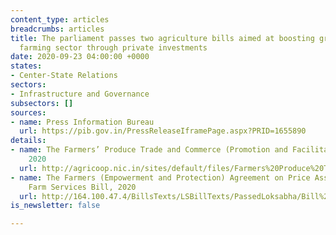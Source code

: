 ```yaml
---
content_type: articles
breadcrumbs: articles
title: The parliament passes two agriculture bills aimed at boosting growth in the
  farming sector through private investments
date: 2020-09-23 04:00:00 +0000
states:
- Center-State Relations
sectors:
- Infrastructure and Governance
subsectors: []
sources:
- name: Press Information Bureau
  url: https://pib.gov.in/PressReleaseIframePage.aspx?PRID=1655890
details:
- name: The Farmers’ Produce Trade and Commerce (Promotion and Facilitation) Bill,
    2020
  url: http://agricoop.nic.in/sites/default/files/Farmers%20Produce%20Trade%20and%20Commerce%20%28Promotion%20and%20Facilitation%29%2C%20Rules%2C%202020%20%281%29.pdf
- name: The Farmers (Empowerment and Protection) Agreement on Price Assurance and
    Farm Services Bill, 2020
  url: http://164.100.47.4/BillsTexts/LSBillTexts/PassedLoksabha/Bill%20Farmers%20%20Empowermente%20(As%20passed_Eng).pdf
is_newsletter: false

---
```

